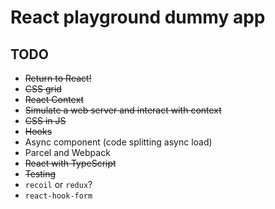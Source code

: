 # React playground dummy app

## TODO
- <s>Return to React!</s>
- <s>CSS grid</s>
- <s>React Context</s>
- <s>Simulate a web server and interact with context</s>
- <s>CSS in JS</s>
- <s>Hooks</s>
- Async component (code splitting async load)
- Parcel and Webpack
- <s>React with TypeScript</s>
- <s>Testing</s>
- `recoil` or `redux`?
- `react-hook-form`